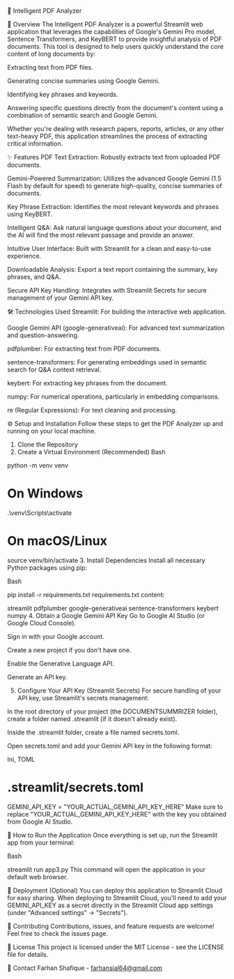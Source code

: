 📑 Intelligent PDF Analyzer


🚀 Overview
The Intelligent PDF Analyzer is a powerful Streamlit web application that leverages the capabilities of Google's Gemini Pro model, Sentence Transformers, and KeyBERT to provide insightful analysis of PDF documents. This tool is designed to help users quickly understand the core content of long documents by:

Extracting text from PDF files.

Generating concise summaries using Google Gemini.

Identifying key phrases and keywords.

Answering specific questions directly from the document's content using a combination of semantic search and Google Gemini.

Whether you're dealing with research papers, reports, articles, or any other text-heavy PDF, this application streamlines the process of extracting critical information.

✨ Features
PDF Text Extraction: Robustly extracts text from uploaded PDF documents.

Gemini-Powered Summarization: Utilizes the advanced Google Gemini (1.5 Flash by default for speed) to generate high-quality, concise summaries of documents.

Key Phrase Extraction: Identifies the most relevant keywords and phrases using KeyBERT.

Intelligent Q&A: Ask natural language questions about your document, and the AI will find the most relevant passage and provide an answer.

Intuitive User Interface: Built with Streamlit for a clean and easy-to-use experience.

Downloadable Analysis: Export a text report containing the summary, key phrases, and Q&A.

Secure API Key Handling: Integrates with Streamlit Secrets for secure management of your Gemini API key.

🛠️ Technologies Used
Streamlit: For building the interactive web application.

Google Gemini API (google-generativeai): For advanced text summarization and question-answering.

pdfplumber: For extracting text from PDF documents.

sentence-transformers: For generating embeddings used in semantic search for Q&A context retrieval.

keybert: For extracting key phrases from the document.

numpy: For numerical operations, particularly in embedding comparisons.

re (Regular Expressions): For text cleaning and processing.

⚙️ Setup and Installation
Follow these steps to get the PDF Analyzer up and running on your local machine.

1. Clone the Repository
2. Create a Virtual Environment (Recommended)
Bash

python -m venv venv
# On Windows
.\venv\Scripts\activate
# On macOS/Linux
source venv/bin/activate
3. Install Dependencies
Install all necessary Python packages using pip:

Bash

pip install -r requirements.txt
requirements.txt content:

streamlit
pdfplumber
google-generativeai
sentence-transformers
keybert
numpy
4. Obtain a Google Gemini API Key
Go to Google AI Studio (or Google Cloud Console).

Sign in with your Google account.

Create a new project if you don't have one.

Enable the Generative Language API.

Generate an API key.

5. Configure Your API Key (Streamlit Secrets)
For secure handling of your API key, use Streamlit's secrets management:

In the root directory of your project (the DOCUMENTSUMMRIZER folder), create a folder named .streamlit (if it doesn't already exist).

Inside the .streamlit folder, create a file named secrets.toml.

Open secrets.toml and add your Gemini API key in the following format:

Ini, TOML

# .streamlit/secrets.toml
GEMINI_API_KEY = "YOUR_ACTUAL_GEMINI_API_KEY_HERE"
Make sure to replace "YOUR_ACTUAL_GEMINI_API_KEY_HERE" with the key you obtained from Google AI Studio.

🏃 How to Run the Application
Once everything is set up, run the Streamlit app from your terminal:

Bash

streamlit run app3.py
This command will open the application in your default web browser.

🚀 Deployment (Optional)
You can deploy this application to Streamlit Cloud for easy sharing.
When deploying to Streamlit Cloud, you'll need to add your GEMINI_API_KEY as a secret directly in the Streamlit Cloud app settings (under "Advanced settings" -> "Secrets").

🤝 Contributing
Contributions, issues, and feature requests are welcome! Feel free to check the issues page.

📄 License
This project is licensed under the MIT License - see the LICENSE file for details.

📧 Contact
Farhan Shafique - farhansial64@gmail.com

